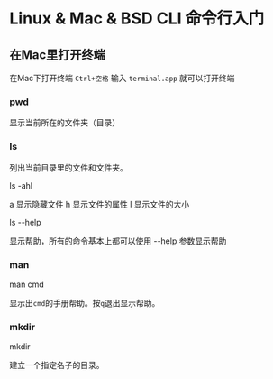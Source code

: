 # Linux & Mac & BSD  CLI 命令行入门


## 在Mac里打开终端

在Mac下打开终端  `Ctrl+空格` 输入 `terminal.app` 就可以打开终端

### pwd

显示当前所在的文件夹（目录）

### ls

列出当前目录里的文件和文件夹。

ls -ahl

a 显示隐藏文件
h 显示文件的属性
l 显示文件的大小

ls --help

显示帮助，所有的命令基本上都可以使用 --help 参数显示帮助 

### man

man cmd

显示出`cmd`的手册帮助。按`q`退出显示帮助。

### mkdir

mkdir <dirname>
  
建立一个指定名子的目录。
